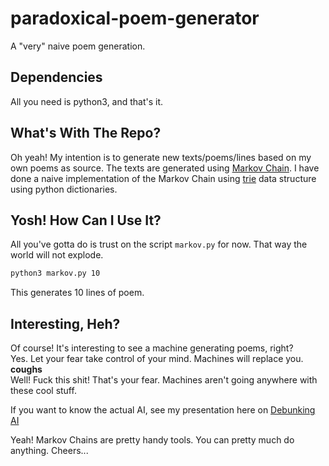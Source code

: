 # paradoxical-poem-generator
A "very" naive poem generation.


## Dependencies
All you need is python3, and that's it. 


## What's With The Repo?
Oh yeah! My intention is to generate new texts/poems/lines based on my own poems as source.
The texts are generated using [Markov Chain](https://en.wikipedia.org/wiki/Markov_chain).
I have done a naive implementation of the Markov Chain using [trie](https://en.wikipedia.org/wiki/Trie) data structure 
using python dictionaries.


## Yosh! How Can I Use It?
All you've gotta do is trust on the script `markov.py` for now. That way the world will not explode.

```bash
python3 markov.py 10
```

This generates 10 lines of poem.


## Interesting, Heh?
Of course! It's interesting to see a machine generating poems, right?  
Yes. Let your fear take control of your mind. Machines will replace you.  
**coughs**  
Well! Fuck this shit! That's your fear. Machines aren't going anywhere with these cool stuff.

If you want to know the actual AI, see my presentation here on [Debunking AI](http://www.nishanpantha.com.np/debunking-ai/)

Yeah! Markov Chains are pretty handy tools. You can pretty much do anything. Cheers...

